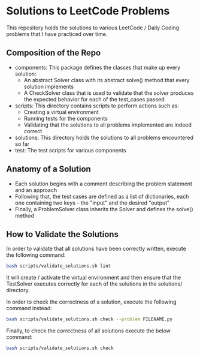 # Solutions to LeetCode Problems

This repository holds the solutions to various LeetCode / Daily Coding problems that I have practiced over time.

## Composition of the Repo
- components: This package defines the classes that make up every solution:
	- An abstract Solver class with its abstract solve() method that every solution implements
	- A CheckSolver class that is used to validate that the solver produces the expected behavior for each of the test_cases passed
- scripts: This directory contains scripts to perform actions such as:
	- Creating a virtual environment
	- Running tests for the components 
	- Validating that the solutions to all problems implemented are indeed correct
- solutions: This directory holds the solutions to all problems encountered so far
- test: The test scripts for various components


## Anatomy of a Solution
- Each solution begins with a comment describing the problem statement and an approach
- Following that, the test cases are defined as a list of dictionaries, each one containing two keys - the "input" and the desired "output"
- Finally, a ProblemSolver class inherits the Solver and defines the solve() method


## How to Validate the Solutions
In order to validate that all solutions have been correctly written, execute the following command:
```bash
bash scripts/validate_solutions.sh lint
```

It will create / activate the virtual environment and then ensure that the TestSolver executes correctly for each of the solutions in the solutions/ directory.

In order to check the correctness of a solution, execute the following command instead:
```bash
bash scripts/validate_solutions.sh check --problem FILENAME.py
```

Finally, to check the correctness of all solutions execute the below command:
```bash
bash scripts/validate_solutions.sh check
```
